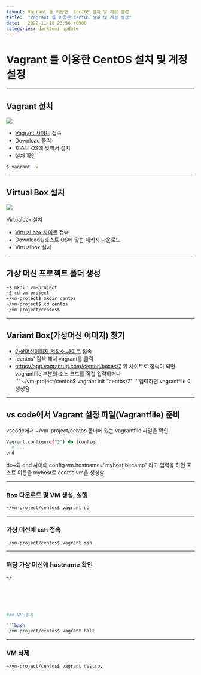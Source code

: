 ```yaml
---
layout: Vagrant 를 이용한  CentOS 설치 및 계정 설정
title:  "Vagrant 를 이용한 CentOS 설치 및 계정 설정"
date:   2022-11-18 23:56 +0900
categories: darktemi update
---
```


# Vagrant 를 이용한 CentOS 설치 및 계정 설정

---
## Vagrant 설치

<img src = "https://upload.wikimedia.org/wikipedia/commons/thumb/8/87/Vagrant.png/150px-Vagrant.png">

- [Vagrant 사이트](https://www.vagrantup.com/) 접속
- Download 클릭
- 호스트 OS에 맞춰서 설치
- 설치 확인
```bash
$ vagrant -v
```

---
## Virtual Box 설치

<img src = "https://upload.wikimedia.org/wikipedia/commons/thumb/d/d5/Virtualbox_logo.png/100px-Virtualbox_logo.png">

Virtualbox 설치

- [Virtual box 사이트](https://www.virtualbox.org/) 접속
- Downloads/호스트 OS에 맞는 패키지 다운로드
- Virtualbox 설치

---
## 가상 머신 프로젝트 폴더 생성

```bash
~$ mkdir vm-project
~$ cd vm-project
~/vm-project$ mkdir centos
~/vm-project$ cd centos
~/vm-project/centos$ 
```

---
## Variant Box(가상머신 이미지) 찾기

- [가상머신이미지 저장소 사이트](https://app.vagrantup.com/) 접속
- 'centos' 검색 해서 vagrant를 클릭
- <https://app.vagrantup.com/centos/boxes/7> 위 사이트로 접속이 되면 vagrantfile 부분의 소스 코드를 직접 입력하거나<br>
'''
~/vm-project/centos$ vagrant init "centos/7"
'''입력하면 vagrantfile 이 생성됨

---
## vs code에서 Vagrant 설정 파일(Vagrantfile) 준비

vscode에서 ~/vm-project/centos 폴더에 있는
vagrantfile 파일을 확인<br>

```bash
Vagrant.configure("2") do |config|
  # ...
end
```

do~와 end 사이에
config.vm.hostname=”myhost.bitcamp” 라고 입력을 하면
호스트 이름을 myhost로 centos vm을 생성함

---

### Box 다운로드 및 VM 생성, 실행

```bash
~/vm-project/centos$ vagrant up
```

---
### 가상 머신에 ssh 접속

```bash
~/vm-project/centos$ vagrant ssh
```

---
### 해당 가상 머신에 hostname 확인

```bash
~/






### VM 정지

```bash
~/vm-project/centos$ vagrant halt
```

---
### VM 삭제

```bash
~/vm-project/centos$ vagrant destroy
```
